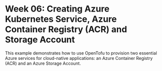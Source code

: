 # Week 06: Creating Azure Kubernetes Service, Azure Container Registry (ACR) and Storage Account

This example demonstrates how to use OpenTofu to provision two essential Azure services for cloud-native applications: an Azure Container Registry (ACR) and an Azure Storage Account.